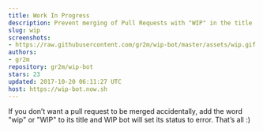 ```yaml
---
title: Work In Progress
description: Prevent merging of Pull Requests with "WIP" in the title
slug: wip
screenshots:
- https://raw.githubusercontent.com/gr2m/wip-bot/master/assets/wip.gif
authors:
- gr2m
repository: gr2m/wip-bot
stars: 23
updated: 2017-10-20 06:11:27 UTC
host: https://wip-bot.now.sh
---
```


If you don’t want a pull request to be merged accidentally, add the word "wip" or "WIP" to its title and WIP bot will set its status to error. That’s all :)
